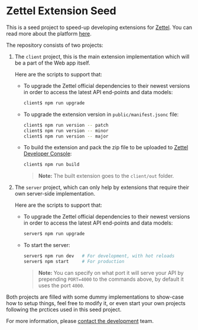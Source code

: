 # Zettel Extension Seed

This is a seed project to speed-up developing extensions for [Zettel](https://app.zettel.ooo). You can read more about the platform [here](http://zettel.ooo).

The repository consists of two projects:

1. The `client` project, this is the main extension implementation which will be a part of the Web app itself.

   Here are the scripts to support that:

   - To upgrade the Zettel official dependencies to their newest versions in order to access the latest API end-points and data models:

     ```sh
     client$ npm run upgrade
     ```

   - To upgrade the extension version in `public/manifest.jsonc` file:

     ```sh
     client$ npm run version -- patch
     client$ npm run version -- minor
     client$ npm run version -- major
     ```

   - To build the extension and pack the zip file to be uploaded to [Zettel Developer Console](https://app.zettel.ooo/developer):
     ```sh
     client$ npm run build
     ```
     > **Note:** The built extension goes to the `client/out` folder.

1. The `server` project, which can only help by extensions that require their own server-side implementation.

   Here are the scripts to support that:

   - To upgrade the Zettel official dependencies to their newest versions in order to access the latest API end-points and data models:

     ```sh
     server$ npm run upgrade
     ```

   - To start the server:
     ```sh
     server$ npm run dev   # For development, with hot reloads
     server$ npm start     # For production
     ```
     > **Note:** You can specify on what port it will serve your API by prepending `PORT=4000` to the commands above, by default it uses the port `4000`.

Both projects are filled with some dummy implementations to show-case how to setup things, feel free to modify it, or even start your own projects following the prctices used in this seed project.

For more information, please [contact the development](mailto:ahs502@gmail.com) team.
